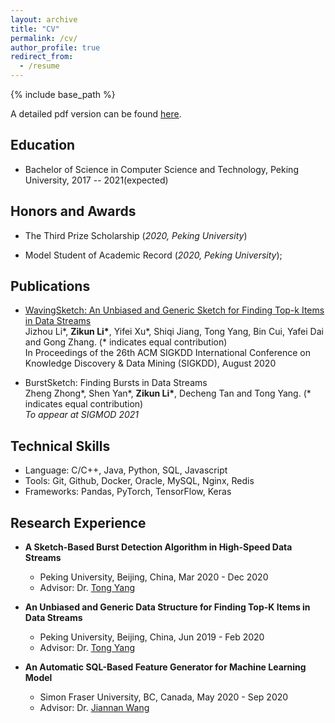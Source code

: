 ```yaml
---
layout: archive
title: "CV"
permalink: /cv/
author_profile: true
redirect_from:
  - /resume
---
```


{% include base_path %}

A detailed pdf version can be found [here](https://zikun-li.github.io/files/Zikun_Li_CV.pdf).

## Education

- Bachelor of Science in Computer Science and Technology, Peking University, 2017 -- 2021(expected)

## Honors and Awards

- The Third Prize Scholarship (<i>2020, Peking University</i>)

- Model Student of Academic Record (<i>2020, Peking University</i>); 

## Publications

- [WavingSketch: An Unbiased and Generic Sketch for Finding Top-k Items in Data Streams](https://dl.acm.org/doi/abs/10.1145/3394486.3403208)  
  Jizhou Li\*, <b>Zikun Li\*</b>, Yifei Xu\*, Shiqi Jiang, Tong Yang, Bin Cui, Yafei Dai and Gong Zhang. (\* indicates equal contribution)  
  In Proceedings of the 26th ACM SIGKDD International Conference on Knowledge Discovery & Data Mining (SIGKDD), August 2020

- BurstSketch: Finding Bursts in Data Streams  
  Zheng Zhong\*, Shen Yan\*, <b>Zikun Li\*</b>, Decheng Tan and Tong Yang. (\* indicates equal contribution)  
  *To appear at SIGMOD 2021* 

## Technical Skills

- Language: C/C++, Java, Python, SQL, Javascript
- Tools: Git, Github, Docker, Oracle, MySQL, Nginx, Redis
- Frameworks: Pandas, PyTorch, TensorFlow, Keras

## Research Experience

- <b>A Sketch-Based Burst Detection Algorithm in High-Speed Data Streams</b>
  - Peking University, Beijing, China, Mar 2020 - Dec 2020
  - Advisor: Dr. [Tong Yang](http://net.pku.edu.cn/~yangtong/) 

- <b>An Unbiased and Generic Data Structure for Finding Top-K Items in Data Streams</b>
  - Peking University, Beijing, China, Jun 2019 - Feb 2020
  - Advisor: Dr. [Tong Yang](http://net.pku.edu.cn/~yangtong/) 

- <b>An Automatic SQL-Based Feature Generator for Machine Learning Model</b>
  - Simon Fraser University, BC, Canada, May 2020 - Sep 2020
  - Advisor: Dr. [Jiannan Wang](https://www2.cs.sfu.ca/~jnwang/)
